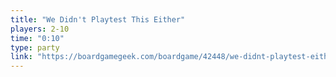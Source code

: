 ```yaml
---
title: "We Didn't Playtest This Either"
players: 2-10
time: "0:10"
type: party
link: "https://boardgamegeek.com/boardgame/42448/we-didnt-playtest-either"
---
```

